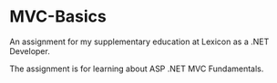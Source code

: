 # MVC-Basics
An assignment for my supplementary education at Lexicon as a .NET Developer.

The assignment is for learning about ASP .NET MVC Fundamentals.
